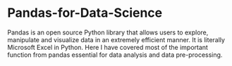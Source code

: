 # Pandas-for-Data-Science
Pandas is an open source Python library that allows users to explore, manipulate and visualize data in an extremely efficient manner. It is literally Microsoft Excel in Python.
Here I have covered most of the important function from pandas essential for data analysis and data pre-processing.
